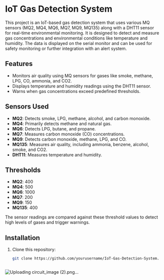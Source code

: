 # IoT Gas Detection System

This project is an IoT-based gas detection system that uses various MQ sensors (MQ2, MQ4, MQ6, MQ7, MQ9, MQ135) along with a DHT11 sensor for real-time environmental monitoring. It is designed to detect and measure gas concentrations and environmental conditions like temperature and humidity. The data is displayed on the serial monitor and can be used for safety monitoring or further integration with an alert system.

## Features

- Monitors air quality using MQ sensors for gases like smoke, methane, LPG, CO, ammonia, and CO2.
- Displays temperature and humidity readings using the DHT11 sensor.
- Warns when gas concentrations exceed predefined thresholds.

## Sensors Used

- **MQ2**: Detects smoke, LPG, methane, alcohol, and carbon monoxide.
- **MQ4**: Primarily detects methane and natural gas.
- **MQ6**: Detects LPG, butane, and propane.
- **MQ7**: Measures carbon monoxide (CO) concentrations.
- **MQ9**: Detects carbon monoxide, methane, LPG, and CO.
- **MQ135**: Measures air quality, including ammonia, benzene, alcohol, smoke, and CO2.
- **DHT11**: Measures temperature and humidity.

## Thresholds

- **MQ2**: 400
- **MQ4**: 500
- **MQ6**: 1000
- **MQ7**: 200
- **MQ9**: 150
- **MQ135**: 400

The sensor readings are compared against these threshold values to detect high levels of gases and trigger warnings.

## Installation

1. Clone this repository:
   ```bash
   git clone https://github.com/yourusername/IoT-Gas-Detection-System.git


   
![Uploading circuit_image (2).png…]()
